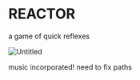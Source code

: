 # REACTOR
a game of quick reflexes

![Untitled](https://user-images.githubusercontent.com/86641253/129374797-b17a0f99-e403-4d1f-bc51-65f258df0007.jpg)


music incorporated! need to fix paths
